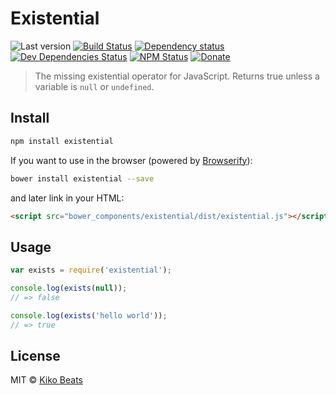 # Existential

![Last version](https://img.shields.io/github/tag/Kikobeats/existential.svg?style=flat-square)
[![Build Status](http://img.shields.io/travis/Kikobeats/existential/master.svg?style=flat-square)](https://travis-ci.org/Kikobeats/existential)
[![Dependency status](http://img.shields.io/david/Kikobeats/existential.svg?style=flat-square)](https://david-dm.org/Kikobeats/existential)
[![Dev Dependencies Status](http://img.shields.io/david/dev/Kikobeats/existential.svg?style=flat-square)](https://david-dm.org/Kikobeats/existential#info=devDependencies)
[![NPM Status](http://img.shields.io/npm/dm/existential.svg?style=flat-square)](https://www.npmjs.org/package/acho)
[![Donate](https://img.shields.io/badge/donate-paypal-blue.svg?style=flat-square)](https://paypal.me/kikobeats)

> The missing existential operator for JavaScript. Returns true unless a variable is `null` or `undefined`.

## Install

```bash
npm install existential
```

If you want to use in the browser (powered by [Browserify](http://browserify.org/)):

```bash
bower install existential --save
```

and later link in your HTML:

```html
<script src="bower_components/existential/dist/existential.js"></script>
```

## Usage

```js
var exists = require('existential');

console.log(exists(null));
// => false

console.log(exists('hello world'));
// => true
```

## License

MIT © [Kiko Beats](http://www.kikobeats.com)
